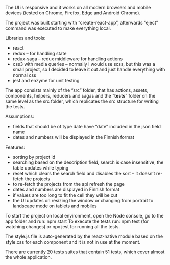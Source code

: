 The UI is responsive and it works on all modern browsers and mobile devices (tested on Chrome, Firefox, Edge and Android Chrome).

The project was built starting with “create-react-app”, afterwards “eject” command was executed to make everything local.

Libraries and tools:
- react
- redux – for handling state
- redux-saga – redux middleware for handling actions
- css3 with media queries – normally I would use scss, but this was a small project, so I decided to leave it out and just handle everything with normal css
- jest and enzyme for unit testing

The app consists mainly of the “src” folder, that has actions, assets, components, helpers, reducers and sagas and the “__tests__” folder on the same level as the src folder, which replicates the src structure for writing the tests.

Assumptions:
- fields that should be of type date have “date” included in the json field name
- dates and numbers will be displayed in the Finnish format

Features:
- sorting by project id
- searching based on the description field, search is case insensitive, the table updates while typing
- reset which clears the search field and disables the sort – it doesn’t re-fetch the projects
- to re-fetch the projects from the api refresh the page
- dates and numbers are displayed in Finnish format
- if values are too long to fit the cell they will be cut
- the UI updates on resizing the window or changing from portrait to landscape mode on tablets and mobiles

To start the project on local environment, open the Node console, go to the app folder and run: npm start
To execute the tests run: npm test (for watching changes) or npx jest for running all the tests.

The style.js file is auto-generated by the react-native module based on the style.css for each component and it is not in use at the moment.

There are currently 20 tests suites that contain 51 tests, which cover almost the whole application.
